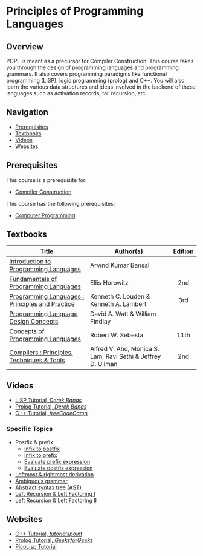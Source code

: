 # Principles of Programming Languages

## Overview

POPL is meant as a precursor for Compiler Construction. This course takes you through the design of programming languages and programming grammars. It also covers programming paradigms like functional programming (LISP), logic programming (prolog) and C++. You will also learn the various data structures and ideas involved in the backend of these languages such as activation records, tail recursion, etc. 

## Navigation

*   [Prerequisites](#prerequisites)
*   [Textbooks](#textbooks)
*   [Videos](#videos)
*   [Websites](#websites)

## Prerequisites

This course is a prerequisite for:

*	[Compiler Construction](../CSF363)

This course has the following prerequisites:

*	[Computer Programming](../CSF111)


## Textbooks

| Title | Author(s) | Edition |
| -------------|-------------|:-----:|
| [Introduction to Programming Languages](https://drive.google.com/file/d/1hK8wL2KtNPtpocwHlogaUOnCWRwq8FZ9/view?usp=sharing) | Arvind Kumar Bansal |
| [Fundamentals of Programming Languages](https://drive.google.com/file/d/1MFnF-ADG8Q7hGNN0L15DRnkMHqmdR0oQ/view?usp=sharing)| Ellis Horowitz | 2nd
| [Programming Languages : Principles and Practice](https://drive.google.com/file/d/1vWsMkAeMeVybZw0KidUIs19W2EOWQYU3/view?usp=sharing)| Kenneth C. Louden & Kenneth A. Lambert | 3rd
| [Programming Language Design Concepts](https://drive.google.com/file/d/1eJ2lWu91j4GCYCCWxZdogakeFmqmAgjx/view?usp=sharing) | David A. Watt & William Findlay | 
| [Concepts of Programming Languages](https://drive.google.com/file/d/1CPYmIegnpRCKtjqOALLp9kmyUaYEfv1i/view?usp=sharing) | Robert W. Sebesta | 11th
| [Compilers : Principles, Techniques & Tools](https://drive.google.com/file/d/1AOm3Pduu5asup7C_zEN2PQoX2cflUufm/view?usp=sharing) | Alfred V. Aho, Monica S. Lam, Ravi Sethi & Jeffrey D. Ullman | 2nd

## Videos

*	[LISP Tutorial, *Derek Banas*](https://www.youtube.com/watch?v=ymSq4wHrqyU)
*	[Prolog Tutorial, *Derek Banas*](https://www.youtube.com/watch?v=SykxWpFwMGs)
*	[C++ Tutorial, *freeCodeCamp*](https://www.youtube.com/watch?v=vLnPwxZdW4Y)

### Specific Topics

*	Postfix & prefix:
	*	[Infix to postfix](https://www.youtube.com/watch?v=vXPL6UavUeA)
	*	[Infix to prefix](https://www.youtube.com/watch?v=UK16ttNfGSk&t=74s)
	*	[Evaluate prefix expression](https://www.youtube.com/watch?v=op_NxwPY61I)
	*	[Evaluate postfix expression](https://www.youtube.com/watch?v=84BsI5VJPq4)
*	[Leftmost & rightmost derivation](https://www.youtube.com/watch?v=u4-rpIlV9NI)
*	[Ambiguous grammar](https://www.youtube.com/watch?v=wQjppolFdas)
*	[Abstract syntax tree (AST)](https://www.youtube.com/watch?v=kUKfvHkzpYE)
*	[Left Recursion & Left Factoring I](https://www.youtube.com/watch?v=rDBafyxYCW8&list=PLmXKhU9FNesSmu-_DKC7APRoFkaQvGurx&index=9)
*	[Left Recursion & Left Factoring II](https://www.youtube.com/watch?v=3_VCoBfrt9c&list=PLEbnTDJUr_IcPtUXFy2b1sGRPsLFMghhS&index=4)

## Websites

*	[ C++ Tutorial, *tutorialspoint*](https://www.tutorialspoint.com/cplusplus/)
*	[ Prolog Tutorial, *GeeksforGeeks*](https://www.geeksforgeeks.org/prolog-an-introduction/)
*	[PicoLisp Tutorial](https://software-lab.de/doc/tut.html)
